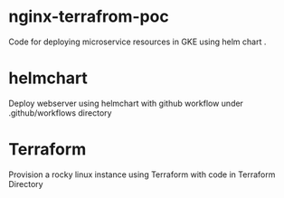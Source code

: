 # nginx-terrafrom-poc
Code for deploying microservice resources in GKE using helm chart .

# helmchart
Deploy webserver using helmchart with github workflow under .github/workflows directory

# Terraform
Provision a rocky linux instance using Terraform with code in Terraform Directory

